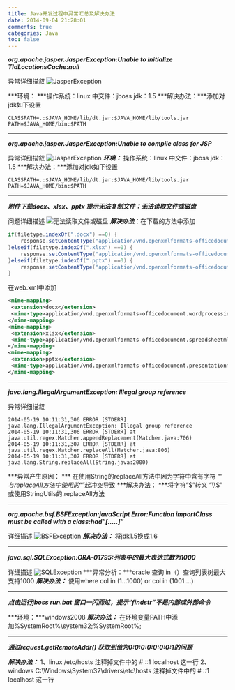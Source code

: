 ```yaml
---
title: Java开发过程中异常汇总及解决办法
date: 2014-09-04 21:28:01
comments: true
categories: Java
toc: false 
---
```


***org.apache.jasper.JasperException:Unable to initialize TldLocationsCache:null***

异常详细描叙<!--more-->
![JasperException](cdbf6c81800a19d86e32661230fa828ba61e46f0.jpg)

***环境： ***操作系统：linux    中交件：jboss  jdk：1.5
***解决办法：***添加对jdk如下设置
```
CLASSPATH=.:$JAVA_HOME/lib/dt.jar:$JAVA_HOME/lib/tools.jar
PATH=$JAVA_HOME/bin:$PATH
```

--------------------------

***org.apache.jasper.JasperException:Unable to compile class for JSP***

异常详细描叙
![JasperException](b03533fa828ba61e7fad2a384234970a304e5962.jpg)
***环境：***  操作系统：linux    中交件：jboss  jdk：1.5
***解决办法：***添加对jdk如下设置
```
CLASSPATH=.:$JAVA_HOME/lib/dt.jar:$JAVA_HOME/lib/tools.jar
PATH=$JAVA_HOME/bin:$PATH
```

--------------------------

***附件下载docx、xlsx、pptx 提示无法复制文件：无法读取文件或磁盘***

问题详细描述
![无法读取文件或磁盘](5366d0160924ab1893c50c2036fae6cd7a890bd1.jpg)
***解决办法***：在下载的方法中添加
```java	
if(filetype.indexOf(".docx") ==0) {
    response.setContentType("application/vnd.openxmlformats-officedocument.wordprocessingml.document");
}elseif(filetype.indexOf(".xlsx") ==0) {
    response.setContentType("application/vnd.openxmlformats-officedocument.spreadsheetml.sheet");
}elseif(filetype.indexOf(".pptx") ==0) {    
    response.setContentType("application/vnd.openxmlformats-officedocument.presentationml.presentation");
}
```
在web.xml中添加
 ```xml
 <mime-mapping>
  <extension>docx</extension>
  <mime-type>application/vnd.openxmlformats-officedocument.wordprocessingml.document</mime-type>
 </mime-mapping>
 <mime-mapping>
  <extension>xlsx</extension>
  <mime-type>application/vnd.openxmlformats-officedocument.spreadsheetml.sheet</mime-type>
 </mime-mapping>
 <mime-mapping>
  <extension>pptx</extension>
  <mime-type>application/vnd.openxmlformats-officedocument.presentationml.presentation</mime-type>
 </mime-mapping> 
 ```
 
 ------------------------
 
***java.lang.IllegalArgumentException: Illegal group reference***
 
异常详细描叙
 ```
2014-05-19 10:11:31,306 ERROR [STDERR] java.lang.IllegalArgumentException: Illegal group reference
2014-05-19 10:11:31,306 ERROR [STDERR] at java.util.regex.Matcher.appendReplacement(Matcher.java:706)
2014-05-19 10:11:31,307 ERROR [STDERR] at java.util.regex.Matcher.replaceAll(Matcher.java:806)
2014-05-19 10:11:31,307 ERROR [STDERR] at java.lang.String.replaceAll(String.java:2000)
```
***异常产生原因： *** 在使用String的replaceAll方法中因为字符中含有字符 “$”与replaceAll方法中使用的“$”起冲突导致
***解决办法： ***将字符“$”转义 “\\$” 或使用StringUtils的.replaceAll方法
 
------------------------
***org.apache.bsf.BSFException:javaScript Error:Function importClass must be called with a class:had"[.....]"***
 
详细描述
![BSFException](7aec54e736d12f2e1dbd40774cc2d56285356869.jpg)
***解决办法：*** 将jdk1.5换成1.6

------------------------

***java.sql.SQLException:ORA-01795:列表中的最大表达式数为1000***

详细描述
![SQLException](58ee3d6d55fbb2fb1bceb6054c4a20a44723dcc4.jpg)
***异常分析：***oracle 查询 in（）查询列表树最大支持1000
***解决办法：*** 使用where col in (1...1000) or col in (1001....)

------------------------

***点击运行jboss run.bat 窗口一闪而过，提示“findstr”不是内部或外部命令***

***环境：***windows2008
***解决办法：*** 在环境变量PATH中添加%SystemRoot%\system32;%SystemRoot%;

------------------------

***通过request.getRemoteAddr() 获取到值为0:0:0:0:0:0:0:1的问题***

***解决办法：*** 
1、linux
/etc/hosts 注释掉文件中的 # ::1 localhost 这一行
2、windows
C:\Windows\System32\drivers\etc\hosts 注释掉文件中的 # ::1 localhost 这一行